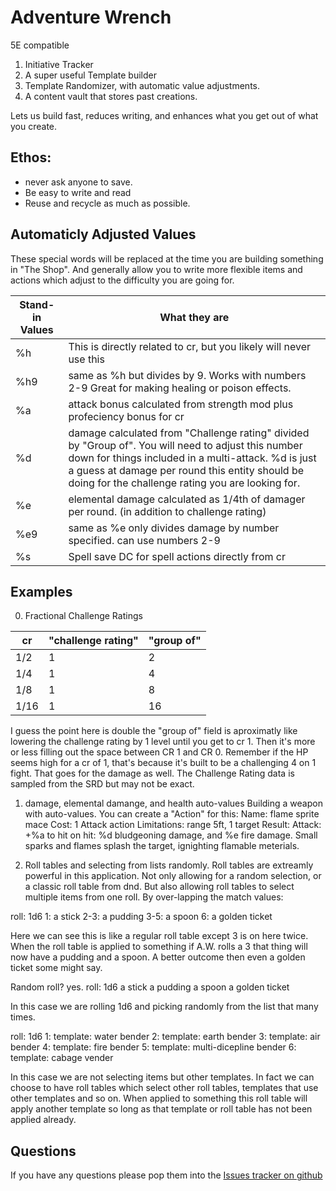 # Adventure Wrench
5E compatible
1. Initiative Tracker
2. A super useful Template builder
3. Template Randomizer, with automatic value adjustments.
4. A content vault that stores past creations.

Lets us build fast, reduces writing, and enhances what you get
out of what you create.

## Ethos:
- never ask anyone to save.
- Be easy to write and read
- Reuse and recycle as much as possible.

## Automaticly Adjusted Values
These special words will be replaced at the time you are building something in "The Shop".
And generally allow you to write more flexible items and actions which adjust to
the difficulty you are going for.


| Stand-in Values | What they are |
| --------------- | ------------- |
| %h              | This is directly related to cr, but you likely will never use this                 |
| %h9             | same as %h but divides by 9. Works with numbers 2-9 Great for making healing or poison effects. |
| %a              | attack bonus calculated from strength mod plus profeciency bonus for cr            |
| %d              | damage calculated from "Challenge rating" divided by "Group of". You will need to adjust this number down for things included in a multi-attack. %d is just a guess at damage per round this entity should be doing for the challenge rating you are looking for. |
| %e              | elemental damage calculated as 1/4th of damager per round. (in addition to challenge rating)     |
| %e9             | same as %e only divides damage by number specified. can use numbers 2-9 
| %s              | Spell save DC for spell actions directly from cr


## Examples
0. Fractional Challenge Ratings

| cr  | "challenge rating" | "group of" |
| --- | ------------------ | ---------- |
|1/2  | 1                  | 2          |
|1/4  | 1                  | 4          |
|1/8  | 1                  | 8          |
|1/16 | 1                  |16          |

I guess the point here is double the "group of" field is aproximatly like lowering
the challenge rating by 1 level until you get to cr 1. Then it's more or less filling out
the space between CR 1 and CR 0. Remember if the HP seems high for a cr of 1,
that's because it's built to be a challenging 4 on 1 fight. That goes for the damage
as well. The Challenge Rating data is sampled from the SRD but may not be exact.

1. damage, elemental damange, and health auto-values
Building a weapon with auto-values. You can create a "Action" for this:
Name: flame sprite mace
Cost: 1 Attack action
Limitations: range 5ft, 1 target
Result:
  Attack: +%a to hit
  on hit: %d bludgeoning damage, and %e fire damage. Small sparks and flames
  splash the target, ignighting flamable meterials.


2. Roll tables and selecting from lists randomly.
Roll tables are extreamly powerful in this application. Not only allowing for a
random selection, or a classic roll table from dnd. But also allowing roll tables
to select multiple items from one roll. By over-lapping the match values:

roll: 1d6
1: a stick
2-3: a pudding
3-5: a spoon
6: a golden ticket

Here we can see this is like a regular roll table except 3 is on here twice. When
the roll table is applied to something if A.W. rolls a 3 that thing will now have
a pudding and a spoon. A better outcome then even a golden ticket some might say.

Random roll? yes.
roll: 1d6
a stick
a pudding
a spoon
a golden ticket

In this case we are rolling 1d6 and picking randomly from the list that many times.

roll: 1d6
1: template: water bender
2: template: earth bender
3: template: air bender
4: template: fire bender
5: template: multi-dicepline bender
6: template: cabage vender

In this case we are not selecting items but other templates. In fact we can choose
to have roll tables which select other roll tables, templates that use other templates
and so on. When applied to something this roll table will apply another template so
long as that template or roll table has not been applied already.

## Questions
If you have any questions please pop them into the [Issues tracker on github](https://github.com/nogasgofast/Adventure_Wrench/issues)
